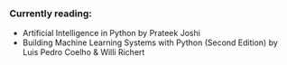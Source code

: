 ### Currently reading:
- Artificial Intelligence in Python by Prateek Joshi
- Building Machine Learning Systems with Python (Second Edition) by Luis Pedro Coelho & Willi Richert